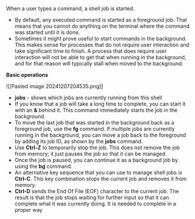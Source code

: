 When a user types a command, a shell job is started.

- By default, any executed command is started as a foreground job. That means that you cannot do anything on the terminal where the command was started until it is done.
- Sometimes it might prove useful to start commands in the background. This makes sense for processes that do not require user interaction and take significant time to finish. A process that does require user interaction will not be able to get that when running in the background, and for that reason will typically stall when moved to the background.

**Basic operations**

![[Pasted image 20241207204535.png]]

- **jobs** - shows which jobs are currently running from this shell
- If you know that a job will take a long time to complete, you can start it with an **&** behind it. This command immediately starts the job in the background.
- To move the last job that was started in the background back as a foreground job, use the **fg** command. If multiple jobs are currently running in the background, you can move a job back to the foreground by adding its job ID, as shown by the **jobs** command.
- Use **Ctrl-Z** to temporarily stop the job. This does not remove the job from memory; it just pauses the job so that it can be managed.
- Once the job is paused, you can continue it as a background job by using the **bg** command.
- An alternative key sequence that you can use to manage shell jobs is **Ctrl-C**. This key combination stops the current job and removes it from memory.
- **Ctrl-D** sends the End Of File (EOF) character to the current job. The result is that the job stops waiting for further input so that it can complete what it was currently doing. It is needed to complete in a proper way

